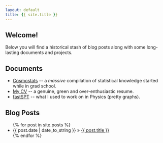 ```yaml
---
layout: default
title: {{ site.title }}
---
```

## Welcome!

Below you will find a historical stash of blog posts along with some long-lasting documents and projects. 

## Documents
- [Cosmostats](docs/cosmostats.pdf) -- a *massive* compilation of statistical knowledge started while in grad school.
- [My CV](docs/rspeare_cv.pdf) -- a genuine, green and over-enthusiastic resume.
- [fastSPT](docs/fastSPT.pdf) -- what I used to work on in Physics (pretty graphs).
<div id="home">
  <h2>Blog Posts</h2>
  <ul class="posts">
    {% for post in site.posts %}
      <li><span>{{ post.date | date_to_string }}</span> &raquo; <a href="{{ site.baseurl }}{{ post.url }}">{{ post.title }}</a></li>
    {% endfor %}
  </ul>
</div>
